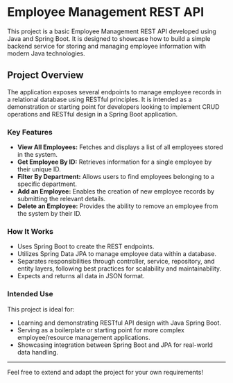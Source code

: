 # Employee Management REST API

This project is a basic Employee Management REST API developed using Java and Spring Boot. It is designed to showcase how to build a simple backend service for storing and managing employee information with modern Java technologies.

## Project Overview

The application exposes several endpoints to manage employee records in a relational database using RESTful principles. It is intended as a demonstration or starting point for developers looking to implement CRUD operations and RESTful design in a Spring Boot application.

### Key Features

- **View All Employees:** Fetches and displays a list of all employees stored in the system.
- **Get Employee By ID:** Retrieves information for a single employee by their unique ID.
- **Filter By Department:** Allows users to find employees belonging to a specific department.
- **Add an Employee:** Enables the creation of new employee records by submitting the relevant details.
- **Delete an Employee:** Provides the ability to remove an employee from the system by their ID.

### How It Works

- Uses Spring Boot to create the REST endpoints.
- Utilizes Spring Data JPA to manage employee data within a database.
- Separates responsibilities through controller, service, repository, and entity layers, following best practices for scalability and maintainability.
- Expects and returns all data in JSON format.

### Intended Use

This project is ideal for:

- Learning and demonstrating RESTful API design with Java Spring Boot.
- Serving as a boilerplate or starting point for more complex employee/resource management applications.
- Showcasing integration between Spring Boot and JPA for real-world data handling.

---

Feel free to extend and adapt the project for your own requirements!